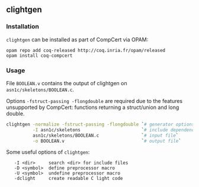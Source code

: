 ## clightgen
### Installation

`clightgen` can be installed as part of CompCert via OPAM:
```
opam repo add coq-released http://coq.inria.fr/opam/released
opam install coq-compcert
```

### Usage

File `BOOLEAN.v` contains the output of clightgen on `asn1c/skeletons/BOOLEAN.c`.

Options `-fstruct-passing -flongdouble` are required due to the features unsupported by CompCert:
functions returning a struct/union and long double.

```bash
clightgen -normalize -fstruct-passing -flongdouble `# generator options`    \
          -I asn1c/skeletons                       `# include dependencies` \
          asn1c/skeletons/BOOLEAN.c                `# input file`           \
          -o BOOLEAN.v                             `# output file`
```

Some useful options of `clightgen`:
```
   -I <dir>     search <dir> for include files
   -D <symbol>  define preprocessor macro
   -U <symbol>  undefine preprocessor macro
   -dclight     create readable C light code
```
